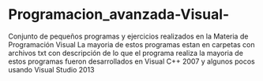 # Programacion_avanzada-Visual-
Conjunto de pequeños programas y ejercicios realizados en la Materia de Programación Visual
La mayoria de estos programas estan en carpetas con archivos txt con descripción de lo que el programa realiza
la mayoria de estos programas fueron desarrollados en Visual C++ 2007 y algunos pocos usando Visual Studio 2013